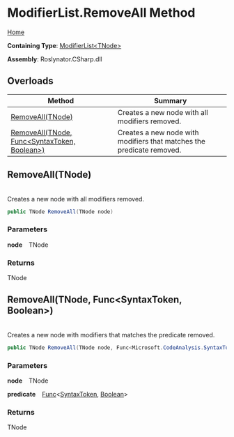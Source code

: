 # ModifierList\.RemoveAll Method

[Home](../../../../README.md)

**Containing Type**: [ModifierList\<TNode>](../README.md)

**Assembly**: Roslynator\.CSharp\.dll

## Overloads

| Method | Summary |
| ------ | ------- |
| [RemoveAll(TNode)](#Roslynator_CSharp_ModifierList_1_RemoveAll__0_) | Creates a new node with all modifiers removed\. |
| [RemoveAll(TNode, Func\<SyntaxToken, Boolean>)](#Roslynator_CSharp_ModifierList_1_RemoveAll__0_System_Func_Microsoft_CodeAnalysis_SyntaxToken_System_Boolean__) | Creates a new node with modifiers that matches the predicate removed\. |

## RemoveAll\(TNode\) <a name="Roslynator_CSharp_ModifierList_1_RemoveAll__0_"></a>

\
Creates a new node with all modifiers removed\.

```csharp
public TNode RemoveAll(TNode node)
```

### Parameters

**node** &ensp; TNode

### Returns

TNode

## RemoveAll\(TNode, Func\<SyntaxToken, Boolean>\) <a name="Roslynator_CSharp_ModifierList_1_RemoveAll__0_System_Func_Microsoft_CodeAnalysis_SyntaxToken_System_Boolean__"></a>

\
Creates a new node with modifiers that matches the predicate removed\.

```csharp
public TNode RemoveAll(TNode node, Func<Microsoft.CodeAnalysis.SyntaxToken, bool> predicate)
```

### Parameters

**node** &ensp; TNode

**predicate** &ensp; [Func](https://docs.microsoft.com/en-us/dotnet/api/system.func-2)\<[SyntaxToken](https://docs.microsoft.com/en-us/dotnet/api/microsoft.codeanalysis.syntaxtoken), [Boolean](https://docs.microsoft.com/en-us/dotnet/api/system.boolean)>

### Returns

TNode

